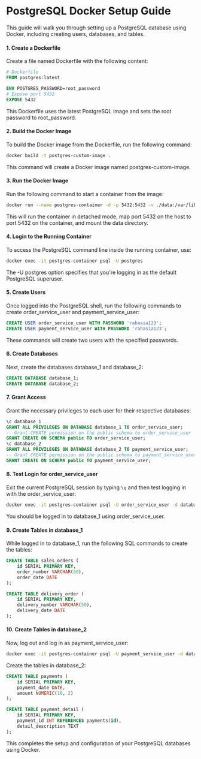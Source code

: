 # PostgreSQL Docker Setup Guide
This guide will walk you through setting up a PostgreSQL database using Docker, including creating users, databases, and tables.

#### 1. Create a Dockerfile
Create a file named Dockerfile with the following content:

```Dockerfile
# Dockerfile
FROM postgres:latest

ENV POSTGRES_PASSWORD=root_password
# Expose port 5432
EXPOSE 5432
```

This Dockerfile uses the latest PostgreSQL image and sets the root password to root_password.

#### 2. Build the Docker Image
To build the Docker image from the Dockerfile, run the following command:

```bash
docker build -t postgres-custom-image .
```
This command will create a Docker image named postgres-custom-image.
#### 3. Run the Docker Image
Run the following command to start a container from the image:

```bash
docker run --name postgres-container -d -p 5432:5432 -v ./data:/var/lib/postgresql/data postgres-custom-image
```
This will run the container in detached mode, map port 5432 on the host to port 5432 on the container, and mount the data directory.

#### 4. Login to the Running Container
To access the PostgreSQL command line inside the running container, use:

```bash
docker exec -it postgres-container psql -U postgres
```
The -U postgres option specifies that you're logging in as the default PostgreSQL superuser.

#### 5. Create Users
Once logged into the PostgreSQL shell, run the following commands to create order_service_user and payment_service_user:

```sql
CREATE USER order_service_user WITH PASSWORD 'rahasia123';
CREATE USER payment_service_user WITH PASSWORD 'rahasia123';
```
These commands will create two users with the specified passwords.

#### 6. Create Databases
Next, create the databases database_1 and database_2:

```sql
CREATE DATABASE database_1;
CREATE DATABASE database_2;
```
#### 7. Grant Access
Grant the necessary privileges to each user for their respective databases:

```sql
\c database_1
GRANT ALL PRIVILEGES ON DATABASE database_1 TO order_service_user;
-- Grant CREATE permission on the public schema to order_service_user
GRANT CREATE ON SCHEMA public TO order_service_user;
\c database_2
GRANT ALL PRIVILEGES ON DATABASE database_2 TO payment_service_user;
-- Grant CREATE permission on the public schema to payment_service_user
GRANT CREATE ON SCHEMA public TO payment_service_user;
```
#### 8. Test Login for order_service_user
Exit the current PostgreSQL session by typing `\q` and then test logging in with the order_service_user:

```bash
docker exec -it postgres-container psql -U order_service_user -d database_1
```
You should be logged in to database_1 using order_service_user.

#### 9. Create Tables in database_1
While logged in to database_1, run the following SQL commands to create the tables:

```sql
CREATE TABLE sales_orders (
    id SERIAL PRIMARY KEY,
    order_number VARCHAR(50),
    order_date DATE
);

CREATE TABLE delivery_order (
    id SERIAL PRIMARY KEY,
    delivery_number VARCHAR(50),
    delivery_date DATE
);
```
#### 10. Create Tables in database_2
Now, log out and log in as payment_service_user:

```bash
docker exec -it postgres-container psql -U payment_service_user -d database_2
```
Create the tables in database_2:

```sql
CREATE TABLE payments (
    id SERIAL PRIMARY KEY,
    payment_date DATE,
    amount NUMERIC(10, 2)
);

CREATE TABLE payment_detail (
    id SERIAL PRIMARY KEY,
    payment_id INT REFERENCES payments(id),
    detail_description TEXT
);
```
This completes the setup and configuration of your PostgreSQL databases using Docker.